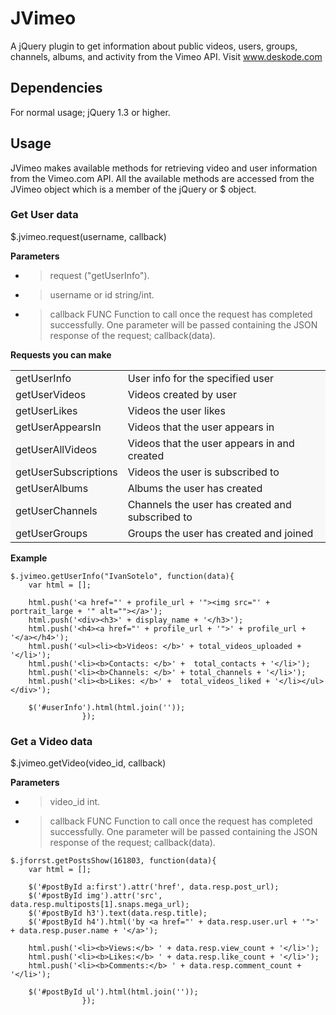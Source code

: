 JVimeo
======

A jQuery plugin to get information about public videos, users, groups, channels, albums, and activity from the Vimeo API. 
Visit www.deskode.com

## Dependencies
For normal usage; jQuery 1.3 or higher.

## Usage
JVimeo makes available methods for retrieving video and user information from the Vimeo.com API. All the available methods are accessed from the JVimeo object which is a member of the jQuery or $ object.

### Get User data
$.jvimeo.request(username, callback)

**Parameters**
* > request ("getUserInfo").
* > username or id string/int.
* > callback FUNC Function to call once the request has completed successfully. One parameter will be passed containing the JSON response of the request; callback(data).

**Requests you can make**
<table border="0" bordercolor="#FFCC00" style="background-color:#f8f8f8" width="100%" cellpadding="3" cellspacing="3">
	<tr>
		<td>getUserInfo</td>
		<td>User info for the specified user</td>
	</tr>
	<tr>
		<td>getUserVideos</td>
		<td>Videos created by user</td>
	</tr>
	<tr>
		<td>getUserLikes</td>
		<td>Videos the user likes</td>
	</tr>
	<tr>
		<td>getUserAppearsIn</td>
		<td>Videos that the user appears in</td>
	</tr>
	<tr>
		<td>getUserAllVideos</td>
		<td>Videos that the user appears in and created</td>
	</tr>
	<tr>
		<td>getUserSubscriptions</td>
		<td>Videos the user is subscribed to</td>
	</tr>
	<tr>
		<td>getUserAlbums</td>
		<td>Albums the user has created</td>
	</tr>
	<tr>
		<td>getUserChannels</td>
		<td>Channels the user has created and subscribed to</td>
	</tr>
	<tr>
		<td>getUserGroups</td>
		<td>Groups the user has created and joined</td>
	</tr>
</table>

**Example**
```
$.jvimeo.getUserInfo("IvanSotelo", function(data){
    var html = [];

    html.push('<a href="' + profile_url + '"><img src="' +  portrait_large + '" alt=""></a>');
    html.push('<div><h3>' + display_name + '</h3>');
    html.push('<h4><a href="' + profile_url + '">' + profile_url + '</a></h4>');
    html.push('<ul><li><b>Videos: </b>' + total_videos_uploaded + '</li>');
    html.push('<li><b>Contacts: </b>' +  total_contacts + '</li>');
    html.push('<li><b>Channels: </b>' + total_channels + '</li>');
    html.push('<li><b>Likes: </b>' +  total_videos_liked + '</li></ul></div>');

    $('#userInfo').html(html.join(''));
                });    
```

### Get a Video data
$.jvimeo.getVideo(video_id, callback)

**Parameters**
* > video_id int.
* > callback FUNC Function to call once the request has completed successfully. One parameter will be passed containing the JSON response of the request; callback(data).

```
$.jforrst.getPostsShow(161803, function(data){
    var html = [];

    $('#postById a:first').attr('href', data.resp.post_url);
    $('#postById img').attr('src', data.resp.multiposts[1].snaps.mega_url);
    $('#postById h3').text(data.resp.title);
    $('#postById h4').html('by <a href="' + data.resp.user.url + '">' + data.resp.puser.name + '</a>');

    html.push('<li><b>Views:</b> ' + data.resp.view_count + '</li>');
    html.push('<li><b>Likes:</b> ' + data.resp.like_count + '</li>');
    html.push('<li><b>Comments:</b> ' + data.resp.comment_count + '</li>');

    $('#postById ul').html(html.join(''));
                });    
```
